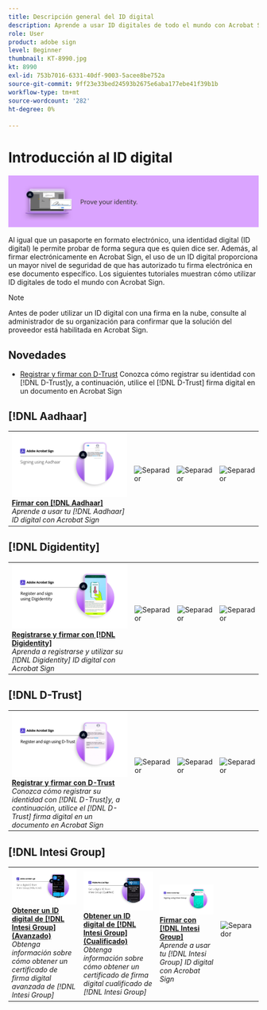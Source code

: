 ```yaml
---
title: Descripción general del ID digital
description: Aprende a usar ID digitales de todo el mundo con Acrobat Sign
role: User
product: adobe sign
level: Beginner
thumbnail: KT-8990.jpg
kt: 8990
exl-id: 753b7016-6331-40df-9003-5acee8be752a
source-git-commit: 9ff23e33bed24593b2675e6aba177ebe41f39b1b
workflow-type: tm+mt
source-wordcount: '282'
ht-degree: 0%

---
```


# Introducción al ID digital

![Imagen de ID digital de Sign](../assets/Hero-DigitalID.png)

Al igual que un pasaporte en formato electrónico, una identidad digital (ID digital) le permite probar de forma segura que es quien dice ser. Además, al firmar electrónicamente en Acrobat Sign, el uso de un ID digital proporciona un mayor nivel de seguridad de que has autorizado tu firma electrónica en ese documento específico. Los siguientes tutoriales muestran cómo utilizar ID digitales de todo el mundo con Acrobat Sign.

>[!NOTE]
>
>Antes de poder utilizar un ID digital con una firma en la nube, consulte al administrador de su organización para confirmar que la solución del proveedor está habilitada en Acrobat Sign.

## Novedades

* [Registrar y firmar con D-Trust](d-trust.md)
Conozca cómo registrar su identidad con [!DNL D-Trust]y, a continuación, utilice el [!DNL D-Trust] firma digital en un documento en Acrobat Sign

## [!DNL Aadhaar]

<table style="table-layout:fixed">
<tr>
 <td>
    <a href="aadhaar-sign.md">
      <img alt="Firmar con [!DNL Aadhaar]" src="assets/Aadhaarsign_1280.png" />
    </a>
    <div>
    <a href="aadhaar-sign.md"><strong>Firmar con [!DNL Aadhaar]</strong></a>
    </div>
    <em>Aprende a usar tu [!DNL Aadhaar] ID digital con Acrobat Sign</em>
    <br>
  </td>
  <td>
    <img alt="Separador" src="../assets/Whitespacer.png" />
    <div>
    <br>
  </td>
  <td>
    <img alt="Separador" src="../assets/Whitespacer.png" />
    <div>
    <br>
  </td>
  <td>
    <img alt="Separador" src="../assets/Whitespacer.png" />
    <div>
    <br>
  </td>
</tr>
</table>

## [!DNL Digidentity]

<table style="table-layout:fixed">
<tr>
  <td>
    <a href="digidentity-sign.md">
      <img alt="Regístrate y firma con una [!DNL Digidentity] ID digital" src="assets/Digidentitysign_1280.png" />
    </a>
    <div>
    <a href="digidentity-sign.md"><strong>Registrarse y firmar con [!DNL Digidentity]</strong></a>
    </div>
    <em>Aprenda a registrarse y utilizar su [!DNL Digidentity] ID digital con Acrobat Sign</em>
    <br>
  </td>
  <td>
    <img alt="Separador" src="../assets/Whitespacer.png" />
    <div>
    <br>
  </td>
  <td>
    <img alt="Separador" src="../assets/Whitespacer.png" />
    <div>
    <br>
  </td>
  <td>
    <img alt="Separador" src="../assets/Whitespacer.png" />
    <div>
    <br>
  </td>
</tr>
</table>

## [!DNL D-Trust]

<table style="table-layout:fixed">
<tr>
  <td>
    <a href="d-trust.md">
      <img alt="Registrar y firmar con D-Trust" src="assets/Dtrust.png" />
    </a>
    <div>
    <a href="d-trust.md"><strong>Registrar y firmar con D-Trust</strong></a>
    </div>
    <em>Conozca cómo registrar su identidad con [!DNL D-Trust]y, a continuación, utilice el [!DNL D-Trust] firma digital en un documento en Acrobat Sign</em>
    <br>
  </td>
  <td>
    <img alt="Separador" src="../assets/Whitespacer.png" />
    <div>
    <br>
  </td>
  <td>
    <img alt="Separador" src="../assets/Whitespacer.png" />
    <div>
    <br>
  </td>
  <td>
    <img alt="Separador" src="../assets/Whitespacer.png" />
    <div>
    <br>
  </td>
  </tr>
  </table>

## [!DNL Intesi Group]

<table style="table-layout:fixed">
<tr>
  <td>
    <a href="intesi-advanced.md">
      <img alt="Obtener un ID digital de Intesi Group (avanzado)" src="assets/IntesiAdvanced_1280.png" />
    </a>
    <div>
    <a href="intesi-advanced.md"><strong>Obtener un ID digital de [!DNL Intesi Group] (Avanzado)</strong></a>
    </div>
    <em>Obtenga información sobre cómo obtener un certificado de firma digital avanzada de [!DNL Intesi Group]</em>
    <br>
  </td>
  <td>
    <a href="intesi-qualified.md">
      <img alt="Obtener un ID digital de [!DNL Intesi Group] (Cualificado)" src="assets/IntesiQualified_1280.png" />
    </a>
    <div>
    <a href="intesi-qualified.md"><strong>Obtener un ID digital de [!DNL Intesi Group] (Cualificado)</strong></a>
    </div>
    <em>Obtenga información sobre cómo obtener un certificado de firma digital cualificado de [!DNL Intesi Group]</em>
    <br>
  </td>
  <td>
    <a href="intesi-sign.md">
      <img alt="Firmar con Intesi Group" src="assets/IntesiSign_1280.png" />
    </a>
    <div>
    <a href="intesi-sign.md"><strong>Firmar con [!DNL Intesi Group]</strong></a>
    </div>
    <em>Aprende a usar tu [!DNL Intesi Group] ID digital con Acrobat Sign</em>
    <br>
  </td>
  <td>
    <img alt="Separador" src="../assets/Whitespacer.png" />
    <div>
    <br>
  </td>
</tr>
</table>
